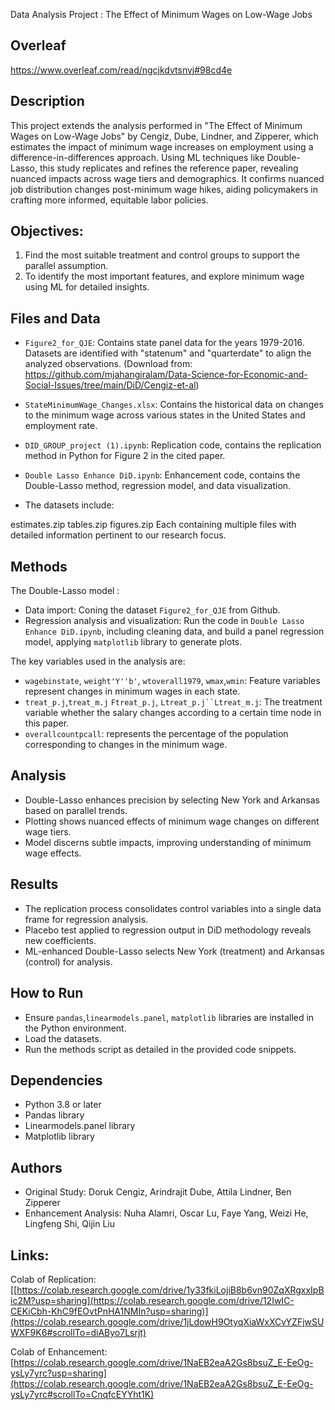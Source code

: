 Data Analysis Project : The Effect of Minimum Wages on Low-Wage Jobs

## Overleaf
https://www.overleaf.com/read/ngcjkdvtsnvj#98cd4e
## Description
This project extends the analysis performed in "The Effect of Minimum Wages on Low-Wage Jobs" by Cengiz, Dube, Lindner, and Zipperer, which estimates the impact of minimum wage increases on employment using a difference-in-differences approach. Using ML techniques like Double-Lasso, this study replicates and refines the reference paper, revealing nuanced impacts across wage tiers and demographics. It confirms nuanced job distribution changes post-minimum wage hikes, aiding policymakers in crafting more informed, equitable labor policies.

## Objectives:
 1. Find the most suitable treatment and control groups to support the parallel assumption.
 2. To identify the most important features, and explore minimum wage using ML for detailed insights.

## Files and Data
- `Figure2_for_QJE`: Contains state panel data for the years 1979-2016.
Datasets are identified with "statenum" and "quarterdate" to align the analyzed observations. (Download from: https://github.com/mjahangiralam/Data-Science-for-Economic-and-Social-Issues/tree/main/DiD/Cengiz-et-al)

- `StateMinimumWage_Changes.xlsx`: Contains the historical data on changes to the minimum wage across various states in the United States and employment rate. 

- `DID_GROUP_project (1).ipynb`: Replication code, contains the replication method in Python for Figure 2 in the cited paper.

- `Double Lasso Enhance DiD.ipynb`: Enhancement code, contains the Double-Lasso method, regression model, and data visualization.
- The datasets include:

estimates.zip
tables.zip
figures.zip
Each containing multiple files with detailed information pertinent to our research focus.
  
## Methods

The Double-Lasso model :
- Data import: Coning the dataset `Figure2_for_QJE` from Github.
- Regression analysis and visualization: Run the code in `Double Lasso Enhance DiD.ipynb`, including cleaning data, and build a panel regression model, applying  `matplotlib` library to generate plots.

The key variables used in the analysis are:
-  `wagebinstate`, `weight'Y''b'`, `wtoverall1979`, `wmax`,`wmin`: Feature variables represent changes in minimum wages in each state.
- `treat_p.j`,`treat_m.j` `Ftreat_p.j`, `Ltreat_p.j``Ltreat_m.j`: The treatment variable whether the salary changes according to a certain time node in this paper.
- `overallcountpcall`: represents the percentage of the population corresponding to changes in the minimum wage.


## Analysis
- Double-Lasso enhances precision by selecting New York and Arkansas based on parallel trends.
- Plotting shows nuanced effects of minimum wage changes on different wage tiers.
- Model discerns subtle impacts, improving understanding of minimum wage effects.

## Results
- The replication process consolidates control variables into a single data frame for regression analysis.
- Placebo test applied to regression output in DiD methodology reveals new coefficients.
- ML-enhanced Double-Lasso selects New York (treatment) and Arkansas (control) for analysis.

## How to Run
- Ensure `pandas`,`linearmodels.panel`, `matplotlib` libraries are installed in the Python environment.
- Load the datasets.
- Run the methods script as detailed in the provided code snippets.

## Dependencies
- Python 3.8 or later
- Pandas library
- Linearmodels.panel library
- Matplotlib library

## Authors
- Original Study: Doruk Cengiz, Arindrajit Dube, Attila Lindner, Ben Zipperer
- Enhancement Analysis: Nuha Alamri, Oscar Lu, Faye Yang, Weizi He, Lingfeng Shi, Qijin Liu

## Links:
Colab of Replication: [[https://colab.research.google.com/drive/1y33fkiLojiB8b6vn90ZqXRgxxIpBic2M?usp=sharing](https://colab.research.google.com/drive/12IwIC-CEKiCbh-KhC9fEOvtPnHA1NMIn?usp=sharing)](https://colab.research.google.com/drive/1jLdowH9OtyqXiaWxXCvYZFjwSUWXF9K6#scrollTo=diAByo7Lsrjt)

Colab of Enhancement: [https://colab.research.google.com/drive/1NaEB2eaA2Gs8bsuZ_E-EeOg-ysLy7yrc?usp=sharing](https://colab.research.google.com/drive/1NaEB2eaA2Gs8bsuZ_E-EeOg-ysLy7yrc#scrollTo=CnqfcEYYht1K)
